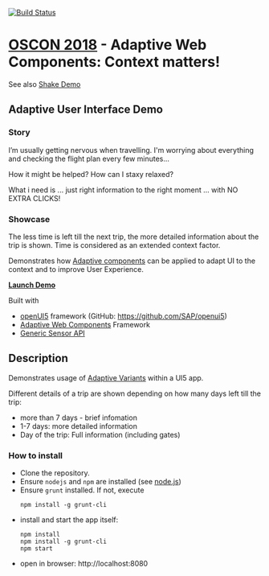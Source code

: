 
[![Build Status](https://travis-ci.org/mak-elena/ui5-awc-variantsDemo.svg?branch=master)](https://travis-ci.org/mak-elena/ui5-awc-variantsDemo)

# [OSCON 2018](https://conferences.oreilly.com/oscon/oscon-or) - Adaptive Web Components: Context matters!

See also [Shake Demo](https://github.com/mak-elena/ui5-awc-shakeDemo)


## Adaptive User Interface Demo

### Story
I’m usually getting nervous when travelling. I'm worrying about everything and checking the flight plan every few minutes...

How it might be helped? How can I staxy relaxed?

What i need is ... just right information to the right moment ... with NO EXTRA CLICKS!

### Showcase
The less time is left till the next trip, the more detailed information about the trip is shown. Time is considered as an extended context factor. 

Demonstrates how [Adaptive components](https://github.com/FraunhoferIAO/awc-core/blob/master/doc/API.md#adaptivecomponent) can be applied to adapt UI to the context and to improve User Experience.

**[Launch Demo](https://mak-elena.github.io/ui5-awc-variantsDemo/)**

Built with
* [openUI5](https://openui5.hana.ondemand.com/) framework (GitHub: https://github.com/SAP/openui5)
* [Adaptive Web Components](https://github.com/FraunhoferIAO/awc-core) Framework
* [Generic Sensor API](https://www.w3.org/TR/generic-sensor/)


## Description

Demonstrates usage of [Adaptive Variants](https://github.com/FraunhoferIAO/awc-core/blob/master/doc/API.md#adaptivevariant) within a UI5 app.

Different details of a trip are shown depending on how many days left till the trip:
* more than 7 days - brief infomation
* 1-7 days: more detailed information
* Day of the trip: Full information (including gates)

### How to install

 * Clone the repository.
 * Ensure `nodejs` and `npm` are installed (see [node.js](http://nodejs.org/))
 * Ensure `grunt` installed. If not, execute
    ````
    npm install -g grunt-cli
    ````
 * install and start the app itself:
    ````
    npm install
    npm install -g grunt-cli
    npm start
    ````
 * open in browser: http://localhost:8080

